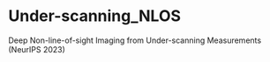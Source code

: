 # Under-scanning_NLOS
Deep Non-line-of-sight Imaging from Under-scanning Measurements (NeurIPS 2023)
